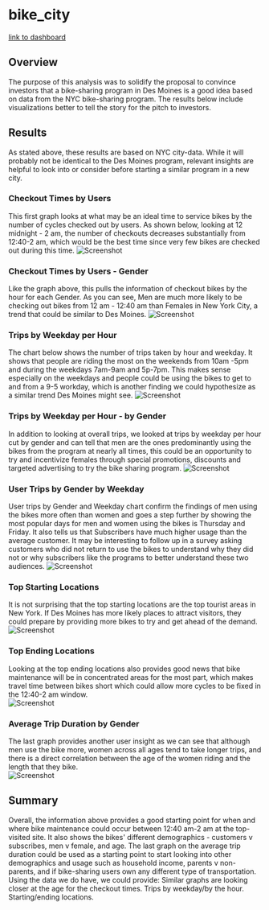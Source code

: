 # bike_city

[link to dashboard](https://public.tableau.com/profile/danie7993#!/vizhome/NYC_Citibike_Challenge_16199141820460/Story1?publish=yes)

## Overview 

The purpose of this analysis was to solidify the proposal to convince investors that a bike-sharing program in Des Moines is a good idea based on data from the NYC bike-sharing program.  The results below include visualizations better to tell the story for the pitch to investors. 


## Results
As stated above, these results are based on NYC city-data. While it will probably not be identical to the Des Moines program, relevant insights are helpful to look into or consider before starting a similar program in a new city. 

### Checkout Times by Users
This first graph looks at what may be an ideal time to service bikes by the number of cycles checked out by users. As shown below, looking at 12 midnight - 2 am, the number of checkouts decreases substantially from 12:40-2 am, which would be the best time since very few bikes are checked out during this time. 
![Screenshot](./Module_14_Challenge/Challenge_14_images/Checkout_Time_Users.png)

### Checkout Times by Users - Gender
Like the graph above, this pulls the information of checkout bikes by the hour for each Gender. As you can see, Men are much more likely to be checking out bikes from 12 am - 12:40 am than Females in New York City, a trend that could be similar to Des Moines. 
![Screenshot](./Module_14_Challenge/Challenge_14_images/Checkout_Times_Gender.png)

### Trips by Weekday per Hour
The chart below shows the number of trips taken by hour and weekday. It shows that people are riding the most on the weekends from 10am -5pm and during the weekdays 7am-9am and 5p-7pm. This makes sense especially on the weekdays and people could be using the bikes to get to and from a 9-5 workday, which is another finding we could hypothesize as a similar trend Des Moines might see. 
![Screenshot](./Module_14_Challenge/Challenge_14_images/Trips_by_Weekday.png)

### Trips by Weekday per Hour - by Gender
In addition to looking at overall trips, we looked at trips by weekday per hour cut by gender and can tell that men are the ones predominantly using the bikes from the program at nearly all times, this could be an opportunity to try and incentivize females through special promotions, discounts and targeted advertising to try the bike sharing program. 
![Screenshot](./Module_14_Challenge/Challenge_14_images/Trips_by_Gender.png)
  
### User Trips by Gender by Weekday
User trips by Gender and Weekday chart confirm the findings of men using the bikes more often than women and goes a step further by showing the most popular days for men and women using the bikes is Thursday and Friday. It also tells us that Subscribers have much higher usage than the average customer.  It may be interesting to follow up in a survey asking customers who did not return to use the bikes to understand why they did not or why subscribers like the programs to better understand these two audiences. 
![Screenshot](./Module_14_Challenge/Challenge_14_images/User_Trips_by_Gender.png)

### Top Starting Locations
It is not surprising that the top starting locations are the top tourist areas in New York. If Des Moines has more likely places to attract visitors, they could prepare by providing more bikes to try and get ahead of the demand. 
![Screenshot](./Module_14_Challenge/Challenge_14_images/Top_Starting_Locations.png)

### Top Ending Locations
Looking at the top ending locations also provides good news that bike maintenance will be in concentrated areas for the most part, which makes travel time between bikes short which could allow more cycles to be fixed in the 12:40-2 am window.   
![Screenshot](./Module_14_Challenge/Challenge_14_images/Top_Ending_Locations.png)

### Average Trip Duration by Gender
The last graph provides another user insight as we can see that although men use the bike more, women across all ages tend to take longer trips, and there is a direct correlation between the age of the women riding and the length that they bike.  
![Screenshot](./Module_14_Challenge/Challenge_14_images/AVG_TRIP_AGE.png)

## Summary
Overall, the information above provides a good starting point for when and where bike maintenance could occur between 12:40 am-2 am at the top-visited site. It also shows the bikes' different demographics - customers v subscribes, men v female, and age. The last graph on the average trip duration could be used as a starting point to start looking into other demographics and usage such as household income, parents v non-parents, and if bike-sharing users own any different type of transportation. Using the data we do have, we could provide:
Similar graphs are looking closer at the age for the checkout times.
Trips by weekday/by the hour.
Starting/ending locations. 
